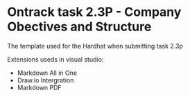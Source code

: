 # Ontrack task 2.3P - Company Obectives and Structure
The template used for the Hardhat when submitting task 2.3p

Extensions useds in visual studio:
- Markdown All in One
- Draw.io Intergration
- Markdown PDF
